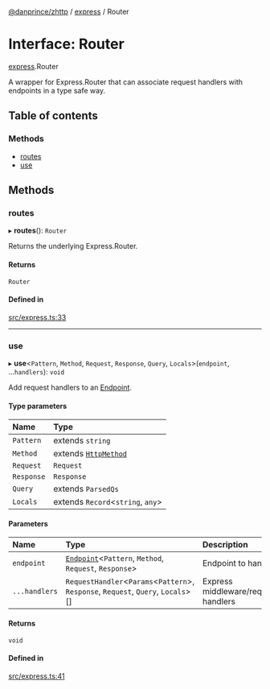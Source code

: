 [@danprince/zhttp](../README.md) / [express](../modules/express.md) / Router

# Interface: Router

[express](../modules/express.md).Router

A wrapper for Express.Router that can associate request handlers with
endpoints in a type safe way.

## Table of contents

### Methods

- [routes](express.Router.md#routes)
- [use](express.Router.md#use)

## Methods

### routes

▸ **routes**(): `Router`

Returns the underlying Express.Router.

#### Returns

`Router`

#### Defined in

[src/express.ts:33](https://github.com/danprince/zhttp/blob/98e9a8e/src/express.ts#L33)

___

### use

▸ **use**<`Pattern`, `Method`, `Request`, `Response`, `Query`, `Locals`\>(`endpoint`, ...`handlers`): `void`

Add request handlers to an [Endpoint](../modules/index.md#endpoint).

#### Type parameters

| Name | Type |
| :------ | :------ |
| `Pattern` | extends `string` |
| `Method` | extends [`HttpMethod`](../modules/index.md#httpmethod) |
| `Request` | `Request` |
| `Response` | `Response` |
| `Query` | extends `ParsedQs` |
| `Locals` | extends `Record`<`string`, `any`\> |

#### Parameters

| Name | Type | Description |
| :------ | :------ | :------ |
| `endpoint` | [`Endpoint`](../modules/index.md#endpoint)<`Pattern`, `Method`, `Request`, `Response`\> | Endpoint to handle |
| `...handlers` | `RequestHandler`<`Params`<`Pattern`\>, `Response`, `Request`, `Query`, `Locals`\>[] | Express middleware/request handlers |

#### Returns

`void`

#### Defined in

[src/express.ts:41](https://github.com/danprince/zhttp/blob/98e9a8e/src/express.ts#L41)
